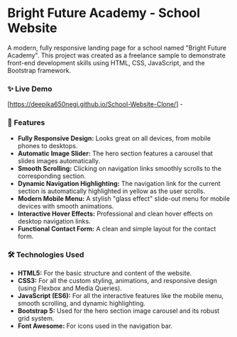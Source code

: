 # Bright Future Academy - School Website

A modern, fully responsive landing page for a school named "Bright Future Academy". This project was created as a freelance sample to demonstrate front-end development skills using HTML, CSS, JavaScript, and the Bootstrap framework.



### ✨ Live Demo

[https://deepika650negi.github.io/School-Website-Clone/] -

### 🚀 Features

* **Fully Responsive Design:** Looks great on all devices, from mobile phones to desktops.
* **Automatic Image Slider:** The hero section features a carousel that slides images automatically.
* **Smooth Scrolling:** Clicking on navigation links smoothly scrolls to the corresponding section.
* **Dynamic Navigation Highlighting:** The navigation link for the current section is automatically highlighted in yellow as the user scrolls.
* **Modern Mobile Menu:** A stylish "glass effect" slide-out menu for mobile devices with smooth animations.
* **Interactive Hover Effects:** Professional and clean hover effects on desktop navigation links.
* **Functional Contact Form:** A clean and simple layout for the contact form.


### 🛠️ Technologies Used

* **HTML5:** For the basic structure and content of the website.
* **CSS3:** For all the custom styling, animations, and responsive design (using Flexbox and Media Queries).
* **JavaScript (ES6):** For all the interactive features like the mobile menu, smooth scrolling, and dynamic highlighting.
* **Bootstrap 5:** Used for the hero section image carousel and its robust grid system.
* **Font Awesome:** For icons used in the navigation bar.
